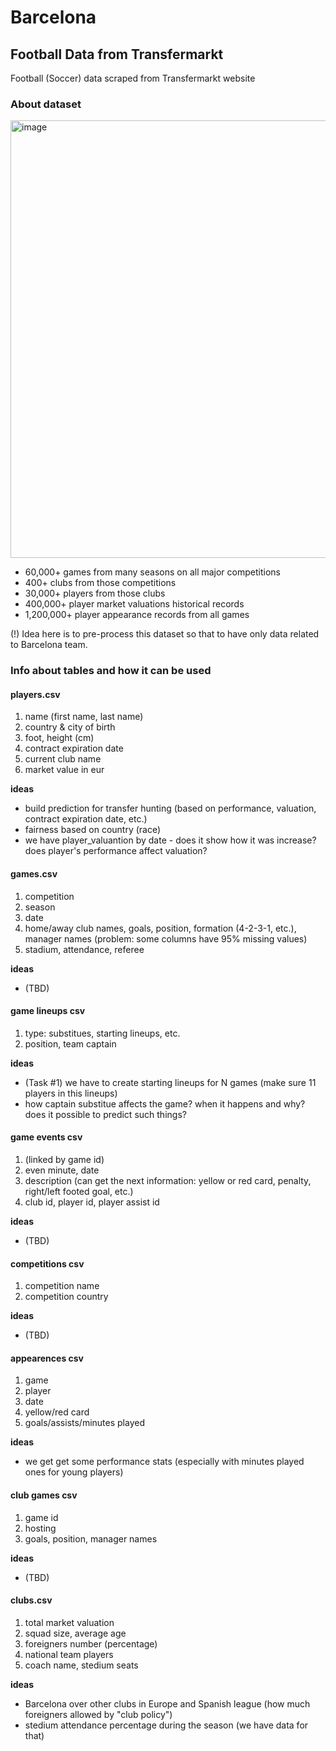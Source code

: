 # Barcelona


## Football Data from Transfermarkt
Football (Soccer) data scraped from Transfermarkt website

### About dataset

<img width="700" alt="image" src="https://github.com/Football-Analytics-UCU/Barcelona/assets/71069933/020f5c3d-29a2-4d9d-b62f-3728ab19a770">

- 60,000+ games from many seasons on all major competitions
- 400+ clubs from those competitions
- 30,000+ players from those clubs
- 400,000+ player market valuations historical records
- 1,200,000+ player appearance records from all games


(!) Idea here is to pre-process this dataset so that to have only data related to Barcelona team. 

### Info about tables and how it can be used 

#### players.csv

1. name (first name, last name)
2. country & city of birth
3. foot, height (cm)
4. contract expiration date
5. current club name
6. market value in eur 

**ideas**
- build prediction for transfer hunting (based on performance, valuation, contract expiration date, etc.)
- fairness based on country (race)
- we have player_valuantion by date - does it show how it was increase? does player's performance affect valuation? 

#### games.csv

1. competition
2. season
3. date
4. home/away club names, goals, position, formation (4-2-3-1, etc.), manager names (problem: some columns have 95% missing values)
5. stadium, attendance, referee

**ideas**
- (TBD)

#### game lineups csv

1. type: substitues, starting lineups, etc.
2. position, team captain

**ideas**
- (Task #1) we have to create starting lineups for N games (make sure 11 players in this lineups)
- how captain substitue affects the game? when it happens and why? does it possible to predict such things? 

#### game events csv

1. (linked by game id)
2. even minute, date
3. description (can get the next information: yellow or red card, penalty, right/left footed goal, etc.)
4. club id, player id, player assist id

**ideas**
- (TBD)

#### competitions csv

1. competition name
2. competition country

**ideas**
- (TBD)

#### appearences csv

1. game
2. player
3. date
4. yellow/red card
5. goals/assists/minutes played

**ideas**
- we get get some performance stats (especially with minutes played ones for young players)

#### club games csv

1. game id
2. hosting
3. goals, position, manager names

**ideas**
- (TBD)

#### clubs.csv

1. total market valuation
2. squad size, average age
3. foreigners number (percentage)
4. national team players
5. coach name, stedium seats 

**ideas**
- Barcelona over other clubs in Europe and Spanish league (how much foreigners allowed by "club policy")
- stedium attendance percentage during the season (we have data for that)


